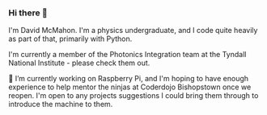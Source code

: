 ### Hi there 👋

I'm David McMahon. I'm a physics undergraduate, and I code quite heavily as part of that, primarily with Python.

I'm currently a member of the Photonics Integration team at the Tyndall National Institute - please check them out.

🔭 I’m currently working on Raspberry Pi, and I'm hoping to have enough experience to help mentor the ninjas at Coderdojo Bishopstown once we reopen. I'm open to any projects suggestions I could bring them through to introduce the machine to them.

<!--
**David1one/David1one** is a ✨ _special_ ✨ repository because its `README.md` (this file) appears on your GitHub profile.

Here are some ideas to get you started:

- 🔭 I’m currently working on ...
- 🌱 I’m currently learning ...
- 👯 I’m looking to collaborate on ...
- 🤔 I’m looking for help with ...
- 💬 Ask me about ...
- 📫 How to reach me: ...
- 😄 Pronouns: ...
- ⚡ Fun fact: ...
-->
